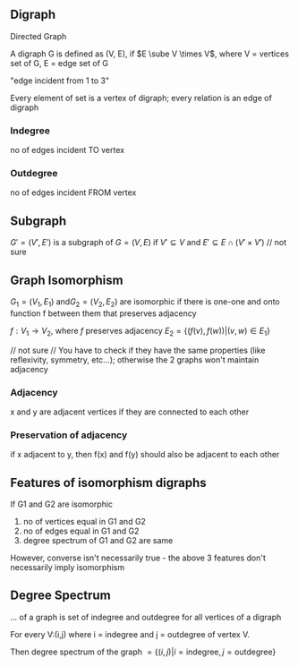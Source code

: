 ## Digraph

Directed Graph

A digraph G is defined as (V, E), if $E \sube V \times V$, where V = vertices set of G, E = edge set of G

"edge incident from 1 to 3"

Every element of set is a vertex of digraph; every relation is an edge of digraph

### Indegree

no of edges incident TO vertex

### Outdegree

no of edges incident FROM vertex

## Subgraph

$G' = (V', E')$ is a subgraph of $G = (V, E)$ if $V' \subseteq V$ and $E' \subseteq E \cap(V' \times V')$ // not sure

## Graph Isomorphism

$G_1 = (V_1, E_1)$ and$G_2 = (V_2, E_2)$ are isomorphic if there is one-one and onto function f between them that preserves adjacency

$f: V_1 \to V_2$, where $f$ preserves adjacency
$E_2 = \{ (f(v), f(w)) | (v, w) \in E_1 \}$

// not sure // You have to check if they have the same properties (like reflexivity, symmetry, etc...); otherwise the 2 graphs won't maintain adjacency

### Adjacency

x and y are adjacent vertices if they are connected to each other

### Preservation of adjacency

if x adjacent to y, then f(x) and f(y) should also be adjacent to each other

## Features of isomorphism digraphs

If G1 and G2 are isomorphic

1. no of vertices equal in G1 and G2
2. no of edges equal in G1 and G2
3. degree spectrum of G1 and G2 are same

However, converse isn't necessarily true - the above 3 features don't necessarily imply isomorphism

## Degree Spectrum

... of a graph is set of indegree and outdegree for all vertices of a digraph

For every V:(i,j) where i = indegree and j = outdegree of vertex V.

Then degree spectrum of the graph $= \{ (i,j) | i=\text{indegree}, j = \text{outdegree} \}$